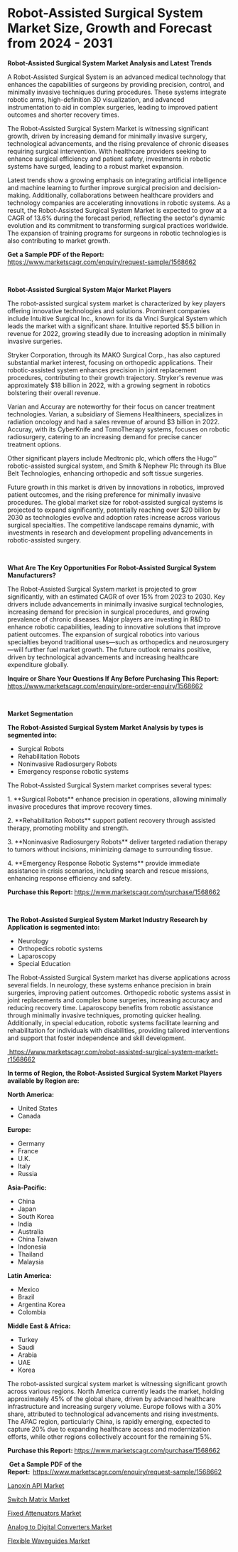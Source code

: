 <p><h1>Robot-Assisted Surgical System Market Size, Growth and Forecast from 2024 - 2031</h1></p><p><strong>Robot-Assisted Surgical System Market Analysis and Latest Trends</strong></p>
<p><p>A Robot-Assisted Surgical System is an advanced medical technology that enhances the capabilities of surgeons by providing precision, control, and minimally invasive techniques during procedures. These systems integrate robotic arms, high-definition 3D visualization, and advanced instrumentation to aid in complex surgeries, leading to improved patient outcomes and shorter recovery times.</p><p>The Robot-Assisted Surgical System Market is witnessing significant growth, driven by increasing demand for minimally invasive surgery, technological advancements, and the rising prevalence of chronic diseases requiring surgical intervention. With healthcare providers seeking to enhance surgical efficiency and patient safety, investments in robotic systems have surged, leading to a robust market expansion.</p><p>Latest trends show a growing emphasis on integrating artificial intelligence and machine learning to further improve surgical precision and decision-making. Additionally, collaborations between healthcare providers and technology companies are accelerating innovations in robotic systems. As a result, the Robot-Assisted Surgical System Market is expected to grow at a CAGR of 13.6% during the forecast period, reflecting the sector's dynamic evolution and its commitment to transforming surgical practices worldwide. The expansion of training programs for surgeons in robotic technologies is also contributing to market growth.</p></p>
<p><strong>Get a Sample PDF of the Report:&nbsp;</strong> <a href="https://www.marketscagr.com/enquiry/request-sample/1568662?utm_campaign=1610&utm_medium=2&utm_source=Github&utm_content=ia&utm_term=19102024&utm_id=robot-assisted-surgical-system">https://www.marketscagr.com/enquiry/request-sample/1568662</a></p>
<p>&nbsp;</p>
<p><strong>Robot-Assisted Surgical System Major Market Players</strong></p>
<p><p>The robot-assisted surgical system market is characterized by key players offering innovative technologies and solutions. Prominent companies include Intuitive Surgical Inc., known for its da Vinci Surgical System which leads the market with a significant share. Intuitive reported $5.5 billion in revenue for 2022, growing steadily due to increasing adoption in minimally invasive surgeries.</p><p>Stryker Corporation, through its MAKO Surgical Corp., has also captured substantial market interest, focusing on orthopedic applications. Their robotic-assisted system enhances precision in joint replacement procedures, contributing to their growth trajectory. Stryker's revenue was approximately $18 billion in 2022, with a growing segment in robotics bolstering their overall revenue.</p><p>Varian and Accuray are noteworthy for their focus on cancer treatment technologies. Varian, a subsidiary of Siemens Healthineers, specializes in radiation oncology and had a sales revenue of around $3 billion in 2022. Accuray, with its CyberKnife and TomoTherapy systems, focuses on robotic radiosurgery, catering to an increasing demand for precise cancer treatment options.</p><p>Other significant players include Medtronic plc, which offers the Hugo™ robotic-assisted surgical system, and Smith & Nephew Plc through its Blue Belt Technologies, enhancing orthopedic and soft tissue surgeries.</p><p>Future growth in this market is driven by innovations in robotics, improved patient outcomes, and the rising preference for minimally invasive procedures. The global market size for robot-assisted surgical systems is projected to expand significantly, potentially reaching over $20 billion by 2030 as technologies evolve and adoption rates increase across various surgical specialties. The competitive landscape remains dynamic, with investments in research and development propelling advancements in robotic-assisted surgery.</p></p>
<p>&nbsp;</p>
<p><strong>What Are The Key Opportunities For Robot-Assisted Surgical System Manufacturers?</strong></p>
<p><p>The Robot-Assisted Surgical System market is projected to grow significantly, with an estimated CAGR of over 15% from 2023 to 2030. Key drivers include advancements in minimally invasive surgical technologies, increasing demand for precision in surgical procedures, and growing prevalence of chronic diseases. Major players are investing in R&D to enhance robotic capabilities, leading to innovative solutions that improve patient outcomes. The expansion of surgical robotics into various specialties beyond traditional uses—such as orthopedics and neurosurgery—will further fuel market growth. The future outlook remains positive, driven by technological advancements and increasing healthcare expenditure globally.</p></p>
<p><strong>Inquire or Share Your Questions If Any Before Purchasing This Report:</strong> <a href="https://www.marketscagr.com/enquiry/pre-order-enquiry/1568662?utm_campaign=1610&utm_medium=2&utm_source=Github&utm_content=ia&utm_term=19102024&utm_id=robot-assisted-surgical-system">https://www.marketscagr.com/enquiry/pre-order-enquiry/1568662</a></p>
<p>&nbsp;</p>
<p><strong>Market Segmentation</strong></p>
<p><strong>The Robot-Assisted Surgical System Market Analysis by types is segmented into:</strong></p>
<p><ul><li>Surgical Robots</li><li>Rehabilitation Robots</li><li>Noninvasive Radiosurgery Robots</li><li>Emergency response robotic systems</li></ul></p>
<p><p>The Robot-Assisted Surgical System market comprises several types: </p><p>1. **Surgical Robots** enhance precision in operations, allowing minimally invasive procedures that improve recovery times. </p><p>2. **Rehabilitation Robots** support patient recovery through assisted therapy, promoting mobility and strength. </p><p>3. **Noninvasive Radiosurgery Robots** deliver targeted radiation therapy to tumors without incisions, minimizing damage to surrounding tissue. </p><p>4. **Emergency Response Robotic Systems** provide immediate assistance in crisis scenarios, including search and rescue missions, enhancing response efficiency and safety.</p></p>
<p><strong>Purchase this Report:&nbsp;</strong><a href="https://www.marketscagr.com/purchase/1568662?utm_campaign=1610&utm_medium=2&utm_source=Github&utm_content=ia&utm_term=19102024&utm_id=robot-assisted-surgical-system">https://www.marketscagr.com/purchase/1568662</a></p>
<p>&nbsp;</p>
<p><strong>The Robot-Assisted Surgical System Market Industry Research by Application is segmented into:</strong></p>
<p><ul><li>Neurology</li><li>Orthopedics robotic systems</li><li>Laparoscopy</li><li>Special Education</li></ul></p>
<p><p>The Robot-Assisted Surgical System market has diverse applications across several fields. In neurology, these systems enhance precision in brain surgeries, improving patient outcomes. Orthopedic robotic systems assist in joint replacements and complex bone surgeries, increasing accuracy and reducing recovery time. Laparoscopy benefits from robotic assistance through minimally invasive techniques, promoting quicker healing. Additionally, in special education, robotic systems facilitate learning and rehabilitation for individuals with disabilities, providing tailored interventions and support that foster independence and skill development.</p></p>
<p><a href="https://www.marketscagr.com/robot-assisted-surgical-system-market-r1568662?utm_campaign=1610&utm_medium=2&utm_source=Github&utm_content=ia&utm_term=19102024&utm_id=robot-assisted-surgical-system">&nbsp;https://www.marketscagr.com/robot-assisted-surgical-system-market-r1568662</a></p>
<p><strong>In terms of Region, the Robot-Assisted Surgical System Market Players available by Region are:</strong></p>
<p>
    <p> <strong> North America: </strong>
        <ul>
            <li>United States</li>
            <li>Canada</li>
        </ul>
        </p> 
    <p> <strong> Europe: </strong>
        <ul>
            <li>Germany</li>
            <li>France</li>
            <li>U.K.</li>
            <li>Italy</li>
            <li>Russia</li>
        </ul>
        </p> 
    <p> <strong> Asia-Pacific: </strong>
        <ul>
            <li>China</li>
            <li>Japan</li>
            <li>South Korea</li>
            <li>India</li>
            <li>Australia</li>
            <li>China Taiwan</li>
            <li>Indonesia</li>
            <li>Thailand</li>
            <li>Malaysia</li>
        </ul>
        </p> 
    <p> <strong> Latin America: </strong>
        <ul>
            <li>Mexico</li>
            <li>Brazil</li>
            <li>Argentina Korea</li>
            <li>Colombia</li>
        </ul>
        </p> 
    <p> <strong> Middle East & Africa: </strong>
        <ul>
            <li>Turkey</li>
            <li>Saudi</li>
            <li>Arabia</li>
            <li>UAE</li>
            <li>Korea</li>
        </ul>
    </p>
    </p>
<p><p>The robot-assisted surgical system market is witnessing significant growth across various regions. North America currently leads the market, holding approximately 45% of the global share, driven by advanced healthcare infrastructure and increasing surgery volume. Europe follows with a 30% share, attributed to technological advancements and rising investments. The APAC region, particularly China, is rapidly emerging, expected to capture 20% due to expanding healthcare access and modernization efforts, while other regions collectively account for the remaining 5%.</p></p>
<p><strong>Purchase this Report: </strong><a href="https://www.marketscagr.com/purchase/1568662?utm_campaign=1610&utm_medium=2&utm_source=Github&utm_content=ia&utm_term=19102024&utm_id=robot-assisted-surgical-system">https://www.marketscagr.com/purchase/1568662</a></p>
<p>&nbsp;<strong>Get a Sample PDF of the Report:&nbsp;&nbsp;</strong><a href="https://www.marketscagr.com/enquiry/request-sample/1568662?utm_campaign=1610&utm_medium=2&utm_source=Github&utm_content=ia&utm_term=19102024&utm_id=robot-assisted-surgical-system">https://www.marketscagr.com/enquiry/request-sample/1568662</a></p>
<p><strong></strong></p>
<p><p><a href="https://github.com/abbislposival/Market-Research-Report-List-1/blob/main/lanoxin-api-market.md?utm_campaign=1610&utm_medium=2&utm_source=Github&utm_content=ia&utm_term=19102024&utm_id=robot-assisted-surgical-system">Lanoxin API Market</a></p><p><a href="https://www.linkedin.com/pulse/switch-matrix-market-trends-insights-type-application-analysis-ns5bf?utm_campaign=1610&utm_medium=2&utm_source=Github&utm_content=ia&utm_term=19102024&utm_id=robot-assisted-surgical-system">Switch Matrix Market</a></p><p><a href="https://www.linkedin.com/pulse/global-fixed-attenuators-market-opportunities-forecast-period-cbwqf?utm_campaign=1610&utm_medium=2&utm_source=Github&utm_content=ia&utm_term=19102024&utm_id=robot-assisted-surgical-system">Fixed Attenuators Market</a></p><p><a href="https://www.linkedin.com/pulse/analog-digital-converters-market-research-report-exploring-nrtwf?utm_campaign=1610&utm_medium=2&utm_source=Github&utm_content=ia&utm_term=19102024&utm_id=robot-assisted-surgical-system">Analog to Digital Converters Market</a></p><p><a href="https://www.linkedin.com/pulse/investment-opportunities-flexible-waveguides-sector-se7df?utm_campaign=1610&utm_medium=2&utm_source=Github&utm_content=ia&utm_term=19102024&utm_id=robot-assisted-surgical-system">Flexible Waveguides Market</a></p></p>